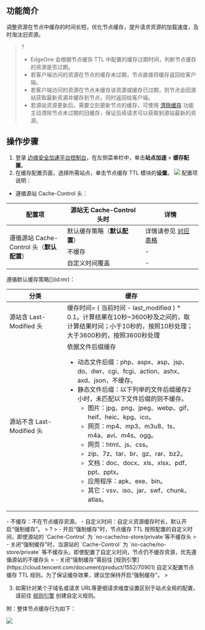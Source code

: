 ## 功能简介

调整资源在节点中缓存的时间长短，优化节点缓存，提升请求资源的加载速度，及时淘汰旧资源。

> ?
> - EdgeOne 会根据节点缓存 TTL 中配置的缓存过期时间，判断节点缓存的资源是否过期。
> - 若客户端访问的资源在节点的缓存未过期，节点直接将缓存返回给客户端。
> - 若客户端访问的资源在节点未缓存该资源或缓存已过期，则节点会回源站获取最新资源并缓存到节点，同时返回给客户端。
> - 若源站资源更新后，需要立刻更新节点的缓存，可使用 [清除缓存](https://cloud.tencent.com/document/product/1552/70759) 功能主动清除节点未过期的旧缓存，保证后续请求可以获取到源站最新的资源。

## 操作步骤

1. 登录 [边缘安全加速平台控制台](https://console.cloud.tencent.com/edgeone)，在左侧菜单栏中，单击**站点加速** > **缓存配置**。
2. 在缓存配置页面，选择所需站点，单击节点缓存 TTL 模块的**设置**。
![](https://qcloudimg.tencent-cloud.cn/raw/923650d5517b0e4155915e242f3d27b4.png)
配置项说明：
 - 遵循源站 Cache-Control 头：
<table>
<thead>
<tr>
<th width="30%">配置项</th>
<th>源站无 Cache-Control 头时</th>
<th>详情</th>
</tr>
</thead>
<tbody><tr>
<td rowspan=3 >遵循源站 Cache-Control 头（<strong>默认配置</strong>）</td>
<td>默认缓存策略（<strong>默认配置</strong>）</td>
<td>详情请参见 <a href="#mr">对应表格</a></td>
</tr>
<tr>
<td>不缓存</td>
<td>-</td>
</tr>
<tr>
<td>自定义时间覆盖</td>
<td>-</td>
</tr>
</tbody></table>
 遵循默认缓存策略[](id:mr)：
<table>
<thead>
<tr>
<th width="30%">分类</th>
<th width="70%">缓存</th>
</tr>
</thead>
<tbody><tr>
<td>源站含 Last-Modified 头</td>
<td>缓存时间= ( 当前时间 - last_modified ) * 0.1。计算结果在10秒~3600秒及之间的，取计算结果时间；小于10秒的，按照10秒处理；大于3600秒的，按照3600秒处理</td>
</tr>
<tr>
<td>源站不含 Last-Modified 头</td>
<td>依据文件后缀缓存<ul><li>动态文件后缀：php、aspx、asp、jsp、do、dwr、cgi、fcgi、action、ashx、axd、json，不缓存。</li><li>静态文件后缀：以下列举的文件后缀缓存2小时，未匹配以下文件后缀的则不缓存。<ul><li> 图片：jpg、png、jpeg、webp、gif、heif、heic、kpg、ico。</li><li>网页：mp4、mp3、m3u8、ts、m4a、avi、m4s、ogg。</li><li>网页：html、js、css。</li><li>zip、7z、tar、br、gz、rar、bz2。</li><li>文档：doc、docx、xls、xlsx、pdf、ppt、pptx。</li><li>应用程序：apk、exe、bin。</li><li>其它：vsv、iso、jar、swf、chunk、atlas。</li></ul></td>
</tr>
<tr>
</tr>
</tbody></table>
  - 不缓存：不在节点缓存资源。
  - 自定义时间：自定义资源缓存时长，默认开启“强制缓存”。
> ?
> - 开启“强制缓存”时，节点缓存 TTL 按照配置的自定义时间，即使源站的 `Cache-Control` 为 `no-cache/no-store/private`等不缓存头
> - 关闭“强制缓存”时，当源站的 `Cache-Control` 为 `no-cache/no-store/private` 等不缓存头，即使配置了自定义时间，节点仍不缓存资源，优先遵循源站的不缓存头
> - 关闭“强制缓存”需前往 [规则引擎](https://cloud.tencent.com/document/product/1552/70901) 自定义配置节点缓存 TTL 规则。为了保证缓存效果，建议您保持开启“强制缓存”。
> 

3. 如需针对某个子域名或请求 URL等更细请求维度设置区别于站点全局的配置，请前往 [规则引擎](https://cloud.tencent.com/document/product/1552/70901) 创建自定义规则。


附：整体节点缓存行为如下：

![](https://qcloudimg.tencent-cloud.cn/raw/d59bfcafca7b12a1b258bfdf4047e716.png)

